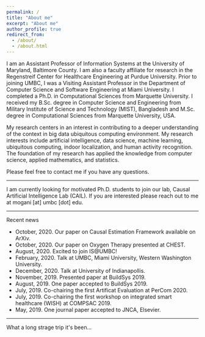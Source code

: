 ```yaml
---
permalink: /
title: "About me"
excerpt: "About me"
author_profile: true
redirect_from: 
  - /about/
  - /about.html
---
```

I am an Assistant Professor of Information Systems at the University of Maryland, Baltimore County. I am also a faculty affiliate for research in the Regenstreif Center for Healthcare Engineering at Purdue University.
Prior to joining UMBC, I was a Visiting Assistant Professor in the Department of Computer Science and Software Engineering at Miami University. I completed a Ph.D. in Computational Sciences from Marquette University. I received my B.Sc. degree in Computer Science and Engineering from Military Institute of Science and Technology (MIST), Bangladesh and M.Sc. degree in Computational Sciences from Marquette University, USA. 

My research centers in an interest in contributing to a deeper understanding of the context in big data ubiquitous computing environment. My research interests include artificial intelligence, data science, machine learning, ubiquitous computing, indoor localization, and human activity recognition. The foundation of my research has applied the knowledge from computer science, applied mathematics, and statistics.

Please feel free to contact me if you have any questions.

-----------------------------------------
I am currently looking for motivated Ph.D. students to join our lab, Causal Artificial Intelligence Lab (CAIL). If you are interested please reach out to me at mogani [at] umbc [dot] edu.

-----------------------------------------
Recent news
- October, 2020. Our paper on Causal Estimation Framework available on ArXiv.
- October, 2020. Our paper on Oxygen Therapy presented at CHEST.
- August, 2020. Excited to join IS@UMBC!
- February, 2020. Talk at UMBC, Miami University, Western Washington University.
- December, 2020. Talk at University of Indianapollis.
- November, 2019. Presented paper at BuildSys 2019.
- August, 2019. One paper accepted to BuildSys 2019.
- July, 2019. Co-chairing the first Artificat Evaluation at PerCom 2020.
- July, 2019. Co-chairing the first workshop on integrated smart healthcare (WISH) at COMPSAC 2019.
- May, 2019. One journal paper accepted to JNCA, Elsevier.

-----------------------------------------

What a long strage trip it's been...